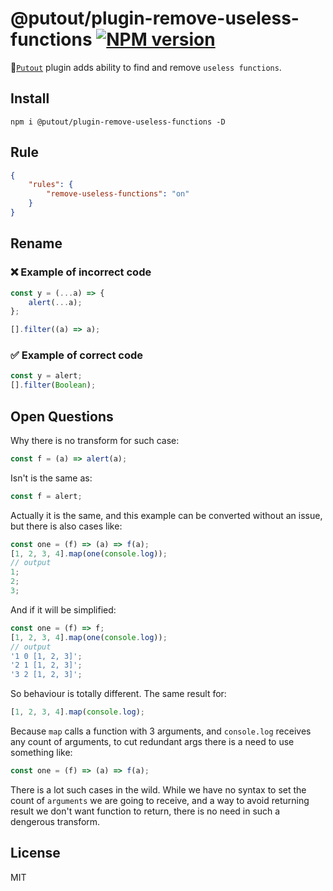 # @putout/plugin-remove-useless-functions [![NPM version][NPMIMGURL]][NPMURL]

[NPMIMGURL]: https://img.shields.io/npm/v/@putout/plugin-remove-useless-functions.svg?style=flat&longCache=true
[NPMURL]: https://npmjs.org/package/@putout/plugin-remove-useless-functions "npm"

🐊[`Putout`](https://github.com/coderaiser/putout) plugin adds ability to find and remove `useless functions`.

## Install

```
npm i @putout/plugin-remove-useless-functions -D
```

## Rule

```json
{
    "rules": {
        "remove-useless-functions": "on"
    }
}
```

## Rename

### ❌ Example of incorrect code

```js
const y = (...a) => {
    alert(...a);
};

[].filter((a) => a);
```

### ✅ Example of correct code

```js
const y = alert;
[].filter(Boolean);
```

## Open Questions

Why there is no transform for such case:

```js
const f = (a) => alert(a);
```

Isn't is the same as:

```js
const f = alert;
```

Actually it is the same, and this example can be converted without an issue,
but there is also cases like:

```js
const one = (f) => (a) => f(a);
[1, 2, 3, 4].map(one(console.log));
// output
1;
2;
3;
```

And if it will be simplified:

```js
const one = (f) => f;
[1, 2, 3, 4].map(one(console.log));
// output
'1 0 [1, 2, 3]';
'2 1 [1, 2, 3]';
'3 2 [1, 2, 3]';
```

So behaviour is totally different. The same result for:

```js
[1, 2, 3, 4].map(console.log);
```

Because `map` calls a function with 3 arguments, and `console.log` receives any count of arguments,
to cut redundant args there is a need to use something like:

```js
const one = (f) => (a) => f(a);
```

There is a lot such cases in the wild. While we have no syntax to set the count of `arguments` we are going to receive,
and a way to avoid returning result we don't want function to return, there is no need in such a dengerous transform.

## License

MIT
